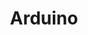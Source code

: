 ---
title: Arduino
menu:
    sidebar:
        name: Arduino
        identifier: arduino
        parent: projects
---